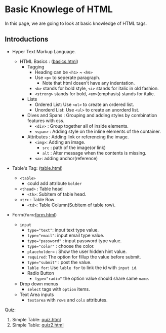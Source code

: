 # Basic Knowlege of HTML
In this page, we are going to look at basic knowledge of HTML tags.

## Introductions
- Hyper Text Markup Language. 
    - HTML Basics : ([basics.html](html/HTML_LEVEL_ONE/basics.html))
        - Tagging
            - Heading can be `<h1>` ~ `<h6>`
            - Use `<p>` to seperate paragraph.
                - Note that html dosen't have any indentation.
            - `<b>` stands for bold style, `<i>` stands for italic in old fashion.
            - `<strong>` stands for bold, `<em>`(emphasis) stands for italic. 
        - Lists
            - Ordered List: Use `<ol>` to create an ordered list.
            - Unorderd List: Use `<ul>` to create an unorderd list.
        - Dives and Spans : Grouping and adding styles by combination features with css. 
            - `<div>` : Group together all of inside elements.
            - `<span>` : Adding style on the inline elements of the container.
        - Attributes : Adding link or referencing the image.
            - `<img>`: Adding an image. 
                - `src` : path of the image(or link)
                - `alt` : Alter message when the contents is missing.
            - `<a>`: adding anchor(reference)

- Table's Tag: ([table.html](html/HTML_LEVEL_TWO/table.html))
    - `<table>`
        - could add attribute `bolder`
    - `<thead>` : Table head
        - `<th>`: Subitem of table head.
    - `<tr>` : Table Row
        - `<td>`: Table Column(Subitem of table row).

- Form(`form`:[form.html](html/HTML_LEVEL_TWO/form.html))
    - `input`
        - `type="text"`: input text type value.
        - `type="email"`: input email type value.
        - `type="password"` : input password type value.
        - `type="color"`  : choose the color.
        - `placeholder=` : Show the user hidden hint value.
        - `required`: The option for fillup the value before submit.
        - `type="submit"` : post the value.
        - `lable for`:  Use `lable for` to link the id with `input id`.
        - Radio Button
            - `type="radio"` the option value should share same `name`.
    - Drop down menus
        - `select` tags with `option` items.
    - Text Area inputs
        - `textarea` with `rows` and `cols` attributes.

Quiz: 
1) Simple Table: [quiz.html](HTML_LEVEL_TWO/quiz.html)
2) Simple Table: [quiz2.html](HTML_LEVEL_TWO/quiz2.html)